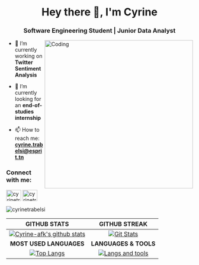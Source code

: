<h1 align="center">Hey there 👋, I'm Cyrine</h1>
<h3 align="center">Software Engineering Student | Junior Data Analyst </h3>
<img align="right" alt="Coding" width="400" src="https://media.giphy.com/media/3ornk57KwDXf81rjWM/giphy.gif">

- 🌱 I’m currently working on **Twitter Sentiment Analysis**

- 🔭 I’m currently looking for an **end-of-studies internship** 

- 📫 How to reach me: **cyrine.trabelsi@esprit.tn**

<h3 align="left">Connect with me:</h3>
<p align="left">
<a href="https://www.linkedin.com/in/cyrine-trabelsi-375248194/" target="blank"><img align="center" src="https://raw.githubusercontent.com/rahuldkjain/github-profile-readme-generator/master/src/images/icons/Social/linked-in-alt.svg" alt="cyrinetrabelsi" height="30" width="40" /></a>
<a href="https://www.hackerrank.com/cyrine_trabelsi" target="blank"><img align="center" src="https://raw.githubusercontent.com/rahuldkjain/github-profile-readme-generator/master/src/images/icons/Social/hackerrank.svg" alt="cyrinetrabelsi" height="30" width="40" /></a>
</p>
<p align="left"> <img src="https://komarev.com/ghpvc/?username=Cyrine-afk&label=Profile%20views&color=0e75b6&style=flat" alt="cyrinetrabelsi" /> </p>

|GITHUB STATS|GITHUB STREAK|
|:---:|:---:|
|[![Cyrine-afk's github stats](https://github-readme-stats.vercel.app/api?username=Cyrine-afk&count_private=true&show_icons=true&theme=dark#gh-dark-mode-only)](https://github.com/Cyrine-afk/github-readme-stats)|[![Git Stats](https://github-readme-streak-stats.herokuapp.com/?user=Cyrine-afk&theme=dark#gh-dark-mode-only)](https://github.com/Cyrine-afk/github-readme-stats) |
|**MOST USED LANGUAGES**|**LANGUAGES & TOOLS**|
|[![Top Langs](https://github-readme-stats.vercel.app/api/top-langs?username=Cyrine-afk&show_icons=true&hide=html,twig,pug,css,scss&langs_count=6&locale=en&layout=compact&theme=dark#gh-dark-mode-only)](https://github.com/Cyrine-afk/github-readme-stats)|[![Langs and tools](https://skillicons.dev/icons?i=python,mysql,mongodb,js,java,spring,html,css,bootstrap,ts,angular,cs,dotnet,php,symfony,c,cpp,qt,git,github,postman,ps,ai,pr,ae)](https://github.com/Cyrine-afk/github-readme-stats)|

